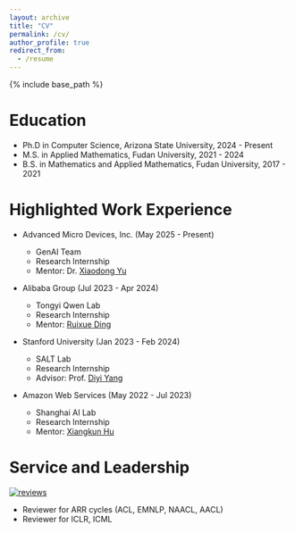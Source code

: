 ```yaml
---
layout: archive
title: "CV"
permalink: /cv/
author_profile: true
redirect_from:
  - /resume
---
```


{% include base_path %}

Education
======
* Ph.D in Computer Science, Arizona State University, 2024 - Present
* M.S. in Applied Mathematics, Fudan University, 2021 - 2024
* B.S. in Mathematics and Applied Mathematics, Fudan University, 2017 - 2021

Highlighted Work Experience
======
* Advanced Micro Devices, Inc. (May 2025 - Present)
  * GenAI Team
  * Research Internship
  * Mentor: Dr. [Xiaodong Yu](https://www.xiaodongyu.me/)

* Alibaba Group (Jul 2023 - Apr 2024)
  * Tongyi Qwen Lab
  * Research Internship
  * Mentor: [Ruixue Ding](https://scholar.google.com/citations?user=wAktw3cAAAAJ&hl)

* Stanford University (Jan 2023 - Feb 2024)
  * SALT Lab
  * Research Internship
  * Advisor: Prof. [Diyi Yang](https://cs.stanford.edu/~diyiy/index.html)

* Amazon Web Services (May 2022 - Jul 2023)
  * Shanghai AI Lab
  * Research Internship
  * Mentor: [Xiangkun Hu](https://scholar.google.com/citations?user=_-0MpawAAAAJ&hl=en)
  

Service and Leadership
======
[![reviews](https://img.shields.io/badge/total_reviews-40-blue)](https://jerrrrykun.github.io/cv/)
* Reviewer for ARR cycles (ACL, EMNLP, NAACL, AACL)
* Reviewer for ICLR, ICML
